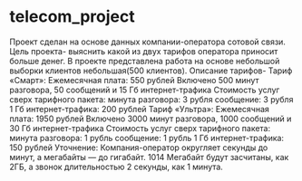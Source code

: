 # telecom_project
Проект сделан на основе данных компании-оператора сотовой связи. Цель проекта- выяснить какой из двух тарифов оператора приносит больше денег.
В проекте представлена работа на основе небольшой выборки клиентов небольшая(500 клиентов).
Описание тарифов-
Тариф «Смарт»:
Ежемесячная плата: 550 рублей
Включено 500 минут разговора, 50 сообщений и 15 Гб интернет-трафика
Стоимость услуг сверх тарифного пакета:
минута разговора: 3 рубля
сообщение: 3 рубля
1 Гб интернет-трафика: 200 рублей
Тариф «Ультра»:
Ежемесячная плата: 1950 рублей
Включено 3000 минут разговора, 1000 сообщений и 30 Гб интернет-трафика
Стоимость услуг сверх тарифного пакета:
минута разговора: 1 рубль
сообщение: 1 рубль
1 Гб интернет-трафика: 150 рублей
Уточнение:
Компания-оператор округляет секунды до минут, а мегабайты — до гигабайт. 1014 Мегабайт будут засчитаны, как 2ГБ, а звонок длительностью 2 секунды, как 1 минута.
